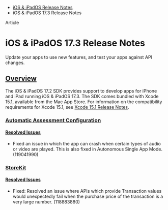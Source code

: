 - [iOS & iPadOS Release Notes](https://developer.apple.com/documentation/ios-ipados-release-notes)
- iOS & iPadOS 17.3 Release Notes

Article

# iOS & iPadOS 17.3 Release Notes

Update your apps to use new features, and test your apps against API changes.

## [Overview](https://developer.apple.com/documentation/ios-ipados-release-notes/ios-ipados-17_3-release-notes#Overview)

The iOS & iPadOS 17.2 SDK provides support to develop apps for iPhone and iPad running iOS & iPadOS 17.3. The SDK comes bundled with Xcode 15.1, available from the Mac App Store. For information on the compatibility requirements for Xcode 15.1, see [Xcode 15.1 Release Notes](https://developer.apple.com/documentation/Xcode-Release-Notes/xcode-15_1-release-notes).

### [Automatic Assessment Configuration](https://developer.apple.com/documentation/ios-ipados-release-notes/ios-ipados-17_3-release-notes#Automatic-Assessment-Configuration)

#### [Resolved Issues](https://developer.apple.com/documentation/ios-ipados-release-notes/ios-ipados-17_3-release-notes#Resolved-Issues)

- Fixed an issue in which the app can crash when certain types of audio or video are played. This is also fixed in Autonomous Single App Mode. (119041990)

### [StoreKit](https://developer.apple.com/documentation/ios-ipados-release-notes/ios-ipados-17_3-release-notes#StoreKit)

#### [Resolved Issues](https://developer.apple.com/documentation/ios-ipados-release-notes/ios-ipados-17_3-release-notes#Resolved-Issues)

- Fixed: Resolved an issue where APIs which provide Transaction values would unexpectedly fail when the purchase price of the transaction is a very large number. (118883880)
